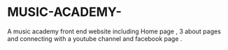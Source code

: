 # MUSIC-ACADEMY-
A music academy front end website including Home page , 3 about pages and connecting with a youtube channel and facebook page .
